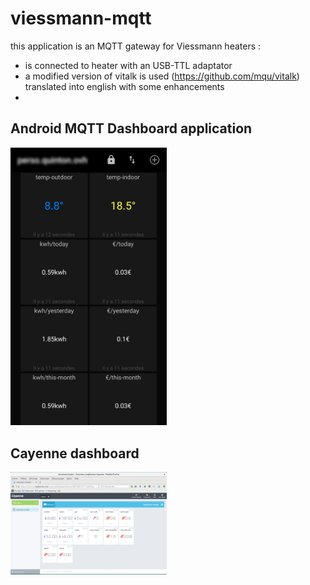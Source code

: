 # viessmann-mqtt

this application is an MQTT gateway for Viessmann heaters :
* is connected to heater with an USB-TTL adaptator
* a modified version of vitalk is used (https://github.com/mqu/vitalk) translated into english with some enhancements
* 

## Android MQTT Dashboard application

<img src="./docs/android-mqtt-dashboard.png" alt="Android Dashboard" width=250 />

## Cayenne dashboard

<img src="./docs/cayenne-dashboard-viessmann-heater.png" alt="Cayenne Dashboard" width=250 />
